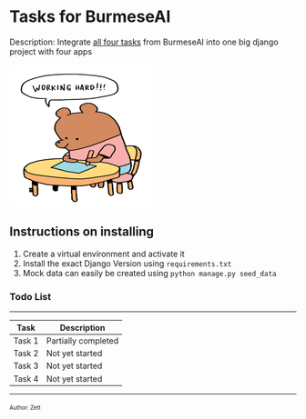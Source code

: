 # Tasks for BurmeseAI
Description: Integrate [all four tasks](https://github.com/Burmese-AI/hiring) from BurmeseAI into one big django project with four apps 

<img src="trying_hard.gif" width="250" height="250">

## Instructions on installing
1. Create a virtual environment and activate it
2. Install the exact Django Version using `requirements.txt`
3. Mock data can easily be created using `python manage.py seed_data`

### Todo List
---
| Task | Description |
| ---- | ----------- |
| Task 1 | Partially completed |
| Task 2 | Not yet started |
| Task 3 | Not yet started |
| Task 4 | Not yet started |

---
<sub><sup> Author: Zett </sup></sub>